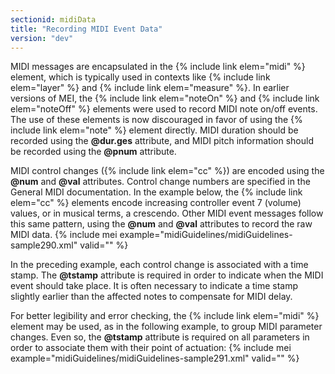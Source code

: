 ```yaml
---
sectionid: midiData
title: "Recording MIDI Event Data"
version: "dev"
---
```


MIDI messages are encapsulated in the {% include link elem="midi" %} element, which is typically used in contexts like {% include link elem="layer" %} and {% include link elem="measure" %}. In earlier versions of MEI, the {% include link elem="noteOn" %} and {% include link elem="noteOff" %} elements were used to record MIDI note on/off events. The use of these elements is now discouraged in favor of using the {% include link elem="note" %} element directly. MIDI duration should be recorded using the **@dur.ges** attribute, and MIDI pitch information should be recorded using the **@pnum** attribute.  

MIDI control changes ({% include link elem="cc" %}) are encoded using the **@num** and **@val** attributes. Control change numbers are specified in the General MIDI documentation. In the example below, the {% include link elem="cc" %} elements encode increasing controller event 7 (volume) values, or in musical terms, a crescendo. Other MIDI event messages follow this same pattern, using the **@num** and **@val** attributes to record the raw MIDI data.
{% include mei example="midiGuidelines/midiGuidelines-sample290.xml" valid="" %}
    
In the preceding example, each control change is associated with a time stamp. The **@tstamp** attribute is required in order to indicate when the MIDI event should take place. It is often necessary to indicate a time stamp slightly earlier than the affected notes to compensate for MIDI delay.

For better legibility and error checking, the {% include link elem="midi" %} element may be used, as in the following example, to group MIDI parameter changes. Even so, the **@tstamp** attribute is required on all parameters in order to associate them with their point of actuation:
{% include mei example="midiGuidelines/midiGuidelines-sample291.xml" valid="" %}
    